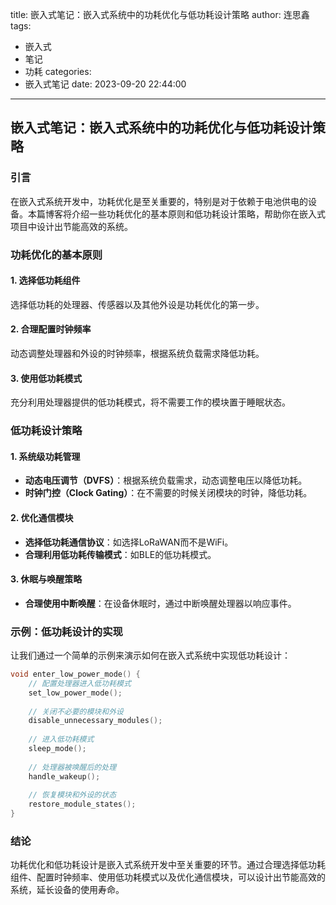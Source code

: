 title: 嵌入式笔记：嵌入式系统中的功耗优化与低功耗设计策略
author: 连思鑫
tags:
  - 嵌入式
  - 笔记
  - 功耗
categories:
  - 嵌入式笔记
date: 2023-09-20 22:44:00
---
## 嵌入式笔记：嵌入式系统中的功耗优化与低功耗设计策略
### 引言

在嵌入式系统开发中，功耗优化是至关重要的，特别是对于依赖于电池供电的设备。本篇博客将介绍一些功耗优化的基本原则和低功耗设计策略，帮助你在嵌入式项目中设计出节能高效的系统。

### 功耗优化的基本原则

#### 1. 选择低功耗组件

选择低功耗的处理器、传感器以及其他外设是功耗优化的第一步。

#### 2. 合理配置时钟频率

动态调整处理器和外设的时钟频率，根据系统负载需求降低功耗。

#### 3. 使用低功耗模式

充分利用处理器提供的低功耗模式，将不需要工作的模块置于睡眠状态。

### 低功耗设计策略

#### 1. 系统级功耗管理

- **动态电压调节（DVFS）**：根据系统负载需求，动态调整电压以降低功耗。
- **时钟门控（Clock Gating）**：在不需要的时候关闭模块的时钟，降低功耗。

#### 2. 优化通信模块

- **选择低功耗通信协议**：如选择LoRaWAN而不是WiFi。
- **合理利用低功耗传输模式**：如BLE的低功耗模式。

#### 3. 休眠与唤醒策略

- **合理使用中断唤醒**：在设备休眠时，通过中断唤醒处理器以响应事件。

### 示例：低功耗设计的实现

让我们通过一个简单的示例来演示如何在嵌入式系统中实现低功耗设计：

```cpp
void enter_low_power_mode() {
    // 配置处理器进入低功耗模式
    set_low_power_mode();
    
    // 关闭不必要的模块和外设
    disable_unnecessary_modules();
    
    // 进入低功耗模式
    sleep_mode();
    
    // 处理器被唤醒后的处理
    handle_wakeup();
    
    // 恢复模块和外设的状态
    restore_module_states();
}
```

### 结论

功耗优化和低功耗设计是嵌入式系统开发中至关重要的环节。通过合理选择低功耗组件、配置时钟频率、使用低功耗模式以及优化通信模块，可以设计出节能高效的系统，延长设备的使用寿命。
